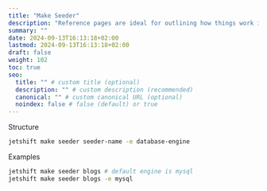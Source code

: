 ```yaml
---
title: "Make Seeder"
description: "Reference pages are ideal for outlining how things work in terse and clear terms."
summary: ""
date: 2024-09-13T16:13:18+02:00
lastmod: 2024-09-13T16:13:18+02:00
draft: false
weight: 102
toc: true
seo:
  title: "" # custom title (optional)
  description: "" # custom description (recommended)
  canonical: "" # custom canonical URL (optional)
  noindex: false # false (default) or true
---
```


Structure

```bash
jetshift make seeder seeder-name -e database-engine
```

Examples

```bash
jetshift make seeder blogs # default engine is mysql
jetshift make seeder blogs -e mysql
```
